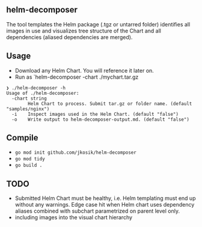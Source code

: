 ## helm-decomposer
The tool templates the Helm package (.tgz or untarred folder) identifies all images in use and visualizes tree structure of the Chart and all dependencies (aliased dependencies are merged).

## Usage
- Download any Helm Chart. You will reference it later on.
- Run as `helm-decomposer -chart ./mychart.tar.gz
```
❯ ./helm-decomposer -h
Usage of ./helm-decomposer:
  -chart string
        Helm Chart to process. Submit tar.gz or folder name. (default "samples/nginx")
  -i    Inspect images used in the Helm Chart. (default "false")
  -o    Write output to helm-decomposer-output.md. (default "false")
```

## Compile
- `go mod init github.com/jkosik/helm-decomposer`
- `go mod tidy`
- `go build .`

## TODO
- Submitted Helm Chart must be healthy, i.e. Helm templating must end up without any warnings. Edge case hit when Helm chart uses dependency aliases combined with subchart parametrized on parent level only.
- including images into the visual chart hierarchy 

